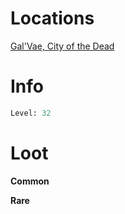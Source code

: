 <!-- TITLE: a hemogoblin -->

# Locations
[Gal'Vae, City of the Dead](galvae)

# Info

```perl
Level: 32
```


# Loot

**Common**


**Rare**
